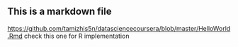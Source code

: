 ## This is a markdown file
https://github.com/tamizhis5n/datasciencecoursera/blob/master/HelloWorld.Rmd
check this one for R implementation
